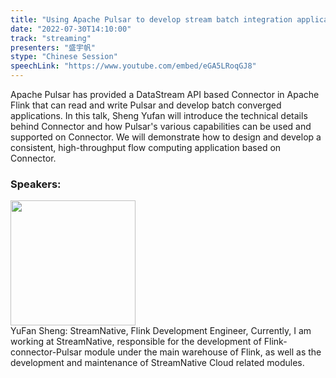 ```yaml
---
title: "Using Apache Pulsar to develop stream batch integration application based on Apache Flink"
date: "2022-07-30T14:10:00"
track: "streaming"
presenters: "盛宇帆"
stype: "Chinese Session"
speechLink: "https://www.youtube.com/embed/eGA5LRoqGJ8"
---
```

Apache Pulsar has provided a DataStream API based Connector in Apache Flink that can read and write Pulsar and develop batch converged applications. In this talk, Sheng Yufan will introduce the technical details behind Connector and how Pulsar's various capabilities can be used and supported on Connector. We will demonstrate how to design and develop a consistent, high-throughput flow computing application based on Connector.
 ### Speakers: 
 <img src="images/speaker/1253.png" width="200" /><br>YuFan Sheng: StreamNative, Flink Development Engineer, Currently, I am working at StreamNative, responsible for the development of Flink-connector-Pulsar module under the main warehouse of Flink, as well as the development and maintenance of StreamNative Cloud related modules.

 